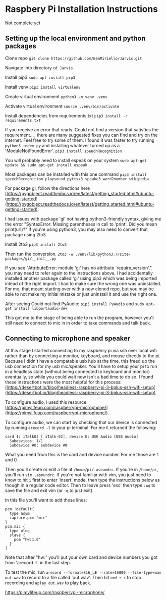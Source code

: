# Raspbery Pi Installation Instructions
Not complete yet

## Setting up the local environment and python packages

Clone repo
```git clone https://github.com/BenMiriello/Jarvis.git```

Navigate into directory
```cd Jarvis```

Install pip3
```sudo apt install pip3```

Install venv
```pip3 install virtualenv```

Create virtual environment
```python3 -m venv .venv```

Activate virtual environment
```source .venv/bin/activate```

Install dependencies from requirements.txt
```pip3 install -r requirements.txt```

If you receive an error that reads 'Could not find a version that satisfies the requirement...', there are many suggested fixes you can find and try on the internet. Feel free to try some of them. I found it was faster to try running `python3 index.py` and installing whatever turned up as a 'ModuleNotFoundError'.
```pip3 install speechRecognition```

You will probably need to install espeak on your system
```sudo apt-get update && sudo apt-get install espeak```

Most packages can be installed with this one command
```pip3 install speechRecognition playsound pyttsx3 speake3 word2number wikipedia```

For package gi, follow the directions here [https://pygobject.readthedocs.io/en/latest/getting_started.html#ubuntu-getting-started](https://pygobject.readthedocs.io/en/latest/getting_started.html#ubuntu-getting-started).

I had issues with package 'gi' not having python3-friendly syntax, giving me the error "SyntaxError: Missing parentheses in call to 'print'. Did you mean print(url)?" If you're using python3, you may also need to convert that package using 2to3.

Install 2to3
```pip3 install 2to3```

Then run the conversion.
```2to3 -w .venv/lib/python3.7/site-packages/gi/__init__.py```

If you see "AttributeError: module 'gi' has no attribute 'require_version'.", you may need to refer again to the instructions above. I had accidentally installed another package called 'gi' using pip3 which was being imported intead of the right import. I had to make sure the wrong one was uninstalled. For me, that meant starting over with a new cloned repo, but you may be able to not make my initial mistake or just uninstall it and use the right one. 
<!-- attempted and failed methods: -->
<!-- install gobject. -->
<!-- ```sudo apt-get install python-gobject```-->
<!-- ```sudo apt install python-gi python-gi-cairo python3-gi python3-gi-cairo gir1.2-gtk-3.0``` -->
<!-- ```sudo apt install python3-gst-1.0``` -->
<!-- ```sudo apt-get install python3-gi``` -->
<!-- sudo apt-get install libgirepository1.0-dev
python -m pip install --user pygobject -->

After seeing Could not find PyAudio: ```pip3 install PyAudio``` and ```sudo apt-get install libportaudio-dev```

This got me to the stage of being able to run the program, however you'll still need to connect to mic in in order to take commands and talk back.

## Connecting to microphone and speaker

At this stage I started connecting to my raspberry pi via ssh over local wifi rather than by connecting a monitor, keyboard, and mouse directly to the pi. Because I didn't have a compatable usb hub at the time, this freed up the usb connection for my usb mic/speaker. You'll have to setup your pi to run in a headless state (without being connected to keyboard and monitor) eventually, so while you could wait now isn't a bad time to do so. I found these instructions were the most helpful for this process: [https://desertbot.io/blog/headless-raspberry-pi-3-bplus-ssh-wifi-setup](https://desertbot.io/blog/headless-raspberry-pi-3-bplus-ssh-wifi-setup).

To configure audio, I used this resource: [https://pimylifeup.com/raspberrypi-microphone/](https://pimylifeup.com/raspberrypi-microphone/).
<!-- [https://iotbytes.wordpress.com/connect-configure-and-test-usb-microphone-and-speaker-with-raspberry-pi/](https://iotbytes.wordpress.com/connect-configure-and-test-usb-microphone-and-speaker-with-raspberry-pi/).  -->

To configure audio, we can start by checking that our device is connected by running `arecord -l` in your pi terminal. For me it returned the following:
```
card 1: iTalk02 [ iTalk-02], device 0: USB Audio [USB Audio]
  Subdevices: 1/1
  Subdevice #0: subdevice #0
```

What you need from this is the card and device number. For me those are 1 and 0.

Then you'll create or edit a file at `/home/pi/.asoundrc`. If you're in `/home/pi`, you'll run `vim .asoundrc`.
If you're not familiar with vim, you just need to know to hit `i` first to enter 'insert' mode, then type the instructions below as though in a regular code editor. Then to leave press 'esc' then type `:wq` to save the file and exit vim (or `:q` to just exit).

In this file you'll want to add these lines:
```
pcm.!default{
  type asym
  capture.pcm "mic"
}
pcm.mic {
  type plug
  slave {
    pcm "hw:1,0"
  }
}
```
Note that after "hw:" you'll put your own card and device numbers you got from 'arecord -l' in the last step.

To test the mic, run `arecord --format=S16_LE --rate=16000 --file-type=wav out.wav` to record to a file called 'out.wav'. Then hit `cmd + c` to stop recording and `aplay out.wav` to play back.

<!-- Need to connect a speaker to play back next! -->

<!-- ```
Bus 001 Device 002: ID 0909:005f Audio-Technica Corp. 
Bus 001 Device 001: ID 1d6b:0002 Linux Foundation 2.0 root hub
``` -->

<!-- [NEW] Device 08:EB:ED:44:63:E1 Soundcore Flare Mini -->

https://pimylifeup.com/raspberrypi-microphone/
